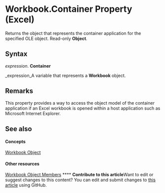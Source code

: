 
# Workbook.Container Property (Excel)

Returns the object that represents the container application for the specified OLE object. Read-only  **Object**.


## Syntax

 _expression_. **Container**

 _expression_A variable that represents a  **Workbook** object.


## Remarks

This property provides a way to access the object model of the container application if an Excel workbook is opened within a host application such as Microsoft Internet Explorer.


## See also


#### Concepts


 [Workbook Object](8c00aa60-c974-eed3-0812-3c9625eb0d4c.md)
#### Other resources


 [Workbook Object Members](dce102a3-25de-3ff4-2ce5-bc56e08baca7.md)
****   **Contribute to this article**Want to edit or suggest changes to this content? You can edit and submit changes to  [this article](https://github.com/jhershey00/VBA_Excel_Test/OpenXMLCon/articles/7ad370bc-9901-3b8b-12e6-1ee57f0300e0.md) using GitHub.

